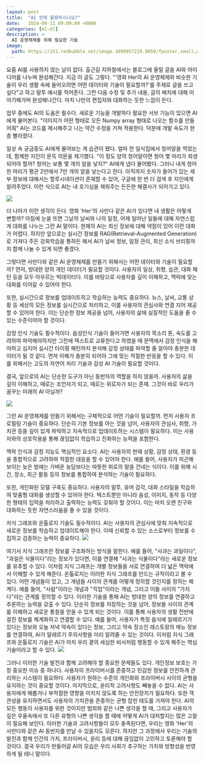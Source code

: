 ```yaml
---
layout: post
title:  "AI 언제 활용하시나요?"
date:   2024-09-11 09:09:09 +0900
categories: [ml-dl]
description: >
  AI 운영체제를 위해 필요한 기술
image: 
  path: https://ih1.redbubble.net/image.1098957229.9059/fposter,small,wall_texture,product,750x1000.u1.jpg
---
```


요즘 AI를 사용하지 않는 날이 없다. 출근길 지하철에서는 블로그에 올릴 글을 AI와 아이디어를 나누며 완성해간다. 지금 이 글도 그렇다. "'영화 Her의 AI 운영체제와 비슷한 기술이 우리 생활 속에 들어오려면 어떤 데이터와 기술이 필요할까?'를 주제로 글을 쓰고 싶다"고 하고 말투 예시를 적어준다. 그런 다음 수정 및 추가 내용, 글의 배치에 대해 이야기해가며 완성해나간다. 마치 나만의 편집자와 대화하는 듯한 느낌이 든다.

업무 중에도 AI의 도움은 필수다. 새로운 기능을 개발하다 필요한 서브 기능이 있으면 AI에게 물어본다. "이미지가 어떤 형태로 오든 Numpy array 형태로 나오는 함수를 만들어줘" AI는 코드를 제시해주고 나는 약간 수정을 거쳐 적용한다. 덕분에 개발 속도가 한층 빨라졌다.

일상 속 궁금증도 AI에게 물어보는 게 습관이 됐다. 얼마 전 일식집에서 청어알을 먹었는데, 함께한 지인이 문득 의문을 제기했다. "이 정도 양의 청어알이면 청어 몇 마리가 희생되어야 할까? 청어는 보통 몇 개의 알을 낳지?" AI에게 냅다 물어봤다. 그러니 내게 청어 한 마리가 평균 2만에서 7만 개의 알을 낳는다고 한다. 아직까지 숫자가 들어가 있는 세부 정보에 대해서는 할루시네이션이 존재할 수 있어, 구글에 한 번 더 검색 후 지인에게 알려주었다. 이런 식으로 AI는 내 호기심을 채워주는 든든한 해결사가 되어가고 있다.

![](https://velog.velcdn.com/images/sungrok7/post/bd06e28d-186a-4641-adba-85d5b0ad1410/image.png)

더 나아가 이런 생각이 든다. 영화 'Her'의 사만다 같은 AI가 있다면 내 생활은 어떻게 변할까? 아침에 눈을 뜨면 그날의 날씨와 나의 일정, 어제 일어난 일들에 대해 자연스럽게 대화를 나누는 그런 AI 말이다. 현재의 AI는 최신 정보에 대해 약점이 있어 이런 대화가 어렵다. 하지만 앞으로는 실시간 정보를 RAG(Retrieval-Augmented Generation)로 가져다 주든 강화학습을 통하든 해서 AI가 날씨 정보, 일정 관리, 최신 소식 브리핑까지 함께 나눌 수 있게 되면 좋겠다.

그렇다면 사만다와 같은 AI 운영체제를 만들기 위해서는 어떤 데이터와 기술이 필요할까? 먼저, 방대한 양의 개인 데이터가 필요할 것이다. 사용자의 일상, 취향, 습관, 대화 패턴 등을 모두 아우르는 빅데이터다. 이를 바탕으로 사용자를 깊이 이해하고, 맥락에 맞는 대화를 이어갈 수 있어야 한다.

또한, 실시간으로 정보를 업데이트하고 학습하는 능력도 중요하다. 뉴스, 날씨, 교통 상황 등 세상의 모든 정보를 실시간으로 처리하고, 이를 사용자의 관심사와 연결 지어 제공할 수 있어야 한다. 이는 단순한 정보 제공을 넘어, 사용자의 삶에 실질적인 도움을 줄 수 있는 수준이어야 할 것이다.

감정 인식 기술도 필수적이다. 음성인식 기술이 들어가면 사용자의 목소리 톤, 속도를 고려하여 파악해야하지만 그전에 텍스트로 교류한다고 하였을 때 문맥에서 감정 인식을 해야하고 심지어 실시간 타이핑 패턴까지 분석해 감정 상태를 파악할 줄 알아야 충분한 데이터가 될 것 같다. 먼저 이해가 충분히 되어야 그에 맞는 적절한 반응을 할 수 있다. 이를 위해서는 고도의 자연어 처리 기술과 감성 AI 기술이 필요할 것이다.

결국, 앞으로의 AI는 단순한 도구가 아닌 동반자의 역할을 하지 않을까. 사용자의 삶을 깊이 이해하고, 때로는 조언자가 되고, 때로는 위로자가 되는 존재. 그것이 바로 우리가 꿈꾸는 미래의 AI 아닐까? 

![](https://velog.velcdn.com/images/sungrok7/post/660a1c04-97d6-4d40-b2e5-5fd2e91eabb9/image.png)

그런 AI 운영체제를 만들기 위해서는 구체적으로 어떤 기술이 필요할까. 먼저 사용자 프로필링 기술이 중요하다. 단순히 기본 정보를 아는 것을 넘어, 사용자의 관심사, 취향, 가치관 등을 깊이 있게 파악하고 지속적으로 업데이트하는 시스템이 필요하다. 이는 사용자와의 상호작용을 통해 끊임없이 학습하고 진화하는 능력을 포함한다.

맥락 인식과 감정 지능도 핵심적인 요소다. AI는 사용자의 현재 상황, 감정 상태, 환경 등을 종합적으로 고려하여 적절한 대응을 할 수 있어야 한다. 예를 들어, 사용자가 피곤해 보이는 늦은 밤에는 가벼운 농담보다는 따뜻한 위로의 말을 건네는 식이다. 이를 위해 시간, 장소, 최근 활동 등의 정보를 통합하여 분석하는 기술이 필요하다.

또한, 개인화된 모델 구축도 중요하다. 사용자의 말투, 유머 감각, 대화 스타일을 학습하여 맞춤형 대화를 생성할 수 있어야 한다. 텍스트뿐만 아니라 음성, 이미지, 동작 등 다양한 형태의 입력을 처리하고 출력하는 능력도 갖춰야 할 것이다. 이는 마치 오랜 친구와 대화하는 듯한 자연스러움을 줄 수 있을 것이다.

지식 그래프와 온톨로지 기술도 필수적이다. AI는 사용자의 관심사에 맞춰 지속적으로 새로운 정보를 학습하고 업데이트해야 한다. 이때 신뢰할 수 있는 소스로부터 정보를 수집하고 검증하는 능력이 중요하다.
![](https://velog.velcdn.com/images/sungrok7/post/03b00d42-0c99-4e50-9762-418b79f8eeae/image.png)

여기서 지식 그래프란 정보를 구조화하는 방식을 말한다. 예를 들어, "사과는 과일이다", "과일은 식물이다"라는 정보가 있다면, 이를 연결해 "사과는 식물이다"라는 새로운 정보를 유추할 수 있다. 이처럼 지식 그래프는 개별 정보들을 서로 연결하여 더 넓은 맥락에서 이해할 수 있게 해준다.
온톨로지는 이러한 지식 그래프를 만드는 규칙이라고 볼 수 있다. 어떤 개념들이 있고, 그 개념들 사이의 관계를 어떻게 정의할 것인지를 정하는 체계다. 예를 들어, "사람"이라는 개념과 "직업"이라는 개념, 그리고 이들 사이의 "가지다"라는 관계를 정의할 수 있다.
이러한 기술을 통해 AI는 방대한 양의 정보를 연결하고 추론하는 능력을 갖출 수 있다. 단순히 정보를 저장하는 것을 넘어, 정보들 사이의 관계를 이해하고 새로운 통찰을 얻을 수 있게 되는 것이다. 이를 통해 사용자의 생활 전반에 걸친 정보를 체계화하고 연결할 수 있다.
예를 들어, 사용자가 특정 음식에 알레르기가 있다는 정보와 오늘 저녁 약속이 있다는 정보, 그리고 약속 장소인 레스토랑의 메뉴 정보를 연결하여, AI가 알레르기 주의사항을 미리 알려줄 수 있는 것이다. 이처럼 지식 그래프와 온톨로지 기술은 AI가 마치 우리 곁의 세심한 비서처럼 행동할 수 있게 해주는 핵심 기술이라고 할 수 있다.
![](https://velog.velcdn.com/images/sungrok7/post/8349052d-5274-4682-859f-97c9665cf211/image.png)

그러나 이러한 기술 발전과 함께 고려해야 할 중요한 문제들도 있다. 개인정보 보호는 가장 중요한 이슈 중 하나다. 사용자의 프라이버시를 존중하고 민감한 정보를 안전하게 관리하는 시스템이 필요하다. 사용자가 원하는 수준의 개인화와 프라이버시 사이의 균형을 유지하는 것이 중요할 것이다.
마지막으로, 윤리적 고려사항도 빼놓을 수 없다. AI는 사용자에게 해롭거나 부적절한 영향을 미치지 않도록 하는 안전장치가 필요하다. 또한 객관성을 유지하면서도 사용자의 가치관을 존중하는 균형 잡힌 태도를 가져야 한다. AI의 모든 행동이 사용자를 위한 것이지만 범죄와 같은 나쁜 생각을 할 때, 그리고  사용자가 깊은 우울속에서 또 다른 유형의 나쁜 생각을 할 때에 어떻게 AI가 대처할지는 많은 고찰이 필요해 보인다.
이러한 기술과 고려사항들이 모두 충족된다면, 우리는 영화 'Her'의 사만다와 같은 AI 동반자를 만날 수 있을지도 모른다. 하지만 그 과정에서 우리는 기술의 발전과 함께 인간의 가치, 프라이버시, 윤리 등에 대해 끊임없이 고민하고 토론해야 할 것이다. 결국 우리가 만들어갈 AI의 모습은 우리 사회가 추구하는 가치와 방향성을 반영하게 될 테니 말이다.

[jekyll-docs]: https://jekyllrb.com/docs/home
[jekyll-gh]:   https://github.com/jekyll/jekyll
[jekyll-talk]: https://talk.jekyllrb.com/